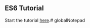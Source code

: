 ## ES6 Tutorial

Start the tutorial [here](http://ccoenraets.github.io/es6-tutorial).# globalNotepad
